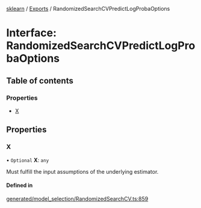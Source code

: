 [sklearn](../readme.md) / [Exports](../modules.md) / RandomizedSearchCVPredictLogProbaOptions

# Interface: RandomizedSearchCVPredictLogProbaOptions

## Table of contents

### Properties

- [X](RandomizedSearchCVPredictLogProbaOptions.md#x)

## Properties

### X

• `Optional` **X**: `any`

Must fulfill the input assumptions of the underlying estimator.

#### Defined in

[generated/model_selection/RandomizedSearchCV.ts:859](https://github.com/transitive-bullshit/scikit-learn-ts/blob/367336a/packages/sklearn/src/generated/model_selection/RandomizedSearchCV.ts#L859)
